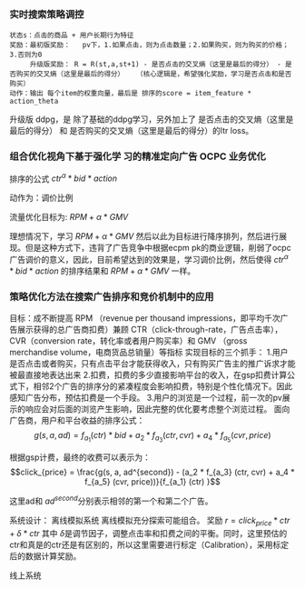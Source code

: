 ### 实时搜索策略调控
    状态s：点击的商品 + 用户长期行为特征
    奖励：最初版奖励：   pv下，1.如果点击，则为点击数量；2.如果购买，则为购买的价格；3.否则为0 
         升级版奖励： R = R(st,a,st+1) - 是否点击的交叉熵（这里是最后的得分） - 是否购买的交叉熵（这里是最后的得分）   （核心逻辑是，希望强化奖励，学习是否点击和是否购买）
    动作：输出 每个item的权重向量，最后是 排序的score = item_feature * action_theta


 升级版 ddpg，是 除了基础的ddpg学习，另外加上了 是否点击的交叉熵（这里是最后的得分） 和 是否购买的交叉熵（这里是最后的得分）的ltr loss。

### 组合优化视角下基于强化学 习的精准定向广告 OCPC 业务优化
排序的公式 $ctr^{\alpha} * bid * action$

动作为：调价比例

流量优化目标为: ${RPM+{\alpha} * GMV}$

理想情况下，学习 ${RPM+{\alpha} * GMV}$ 然后以此为目标进行降序排列，然后进行展现。但是这种方式下，违背了广告竞争中根据ecpm pk的商业逻辑，削弱了ocpc广告调价的意义，因此，目前希望达到的效果是，学习调价比例，然后使得 $ctr^{\alpha} * bid * action$ 的排序结果和 ${RPM+{\alpha} * GMV}$ 一样。


### 策略优化方法在搜索广告排序和竞价机制中的应用

目标：成不断提⾼ RPM （revenue per thousand impressions，即平均千次⼴告展⽰获得的总⼴告商扣费）兼顾 CTR（click-through-rate，⼴告点击率），CVR（conversion rate，转化率或者⽤户购买率）和 GMV （gross merchandise volume，电商货品总销量）等指标
实现目标的三个抓手：
    1.⽤户是否点击或者购买，只有点击平台才能获得收⼊，只有购买⼴告主的推⼴诉求才能被最直接地表达出来
    2.扣费，扣费的多少直接影响平台的收入，在gsp扣费计算公式下，相邻2个广告的排序分的紧凑程度会影响扣费，特别是个性化情况下。因此感知广告分布，预估扣费是一个手段。
    3.用户的浏览是一个过程，前一次的pv展示的响应会对后面的浏览产生影响，因此完整的优化要考虑整个浏览过程。
面向广告商，用户和平台收益的排序公式：
 $$g(s, a, ad) = f_{a_1} (ctr) * bid + a_2 * f_{a_3} (ctr, cvr) + a_4 * f_{a_5} (cvr, price)$$
 
 根据gsp计费，最终的收费可以表示为：
 $$click_{price} = \frac{g(s, a, ad^{second}) -  (a_2 * f_{a_3} (ctr, cvr) + a_4 * f_{a_5} (cvr, price))}{f_{a_1} (ctr) }$$
 
 这里ad和 $ad^{second}$分别表示相邻的第一个和第二个广告。
 
 系统设计：
  离线模拟系统
            离线模拟充分探索可能组合。
             奖励 $r = click_{price} * ctr + \delta * ctr$ 其中 $\delta$是调节因子，调整点击率和扣费之间的平衡。同时，这里预估的ctr和真是的ctr还是有区别的，所以这里需要进行标定（Calibration），采用标定后的数据计算奖励。
 
  线上系统

